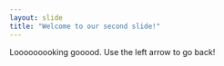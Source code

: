 ```yaml
---
layout: slide
title: "Welcome to our second slide!"
---
```

Looooooooking gooood.
Use the left arrow to go back!
